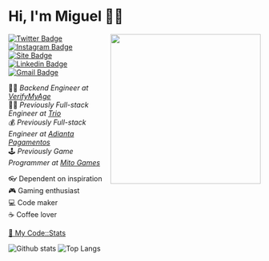 # Hi, I'm Miguel 🧑‍💻

<!-- <img align="right" src="https://github.com/miguelriosoliveira/miguelriosoliveira/blob/master/images/dev.png" width="300"/> -->
<img align="right" src="images/dev.png" width="300"/>

[![Twitter Badge](https://img.shields.io/badge/-Twitter-00acee?style=flat-square&logo=twitter&logoColor=white&link=https://twitter.com/MiguelRisos)](https://twitter.com/MiguelRisos)
[![Instagram Badge](https://img.shields.io/badge/-Instagram-833AB4?style=flat-square&logo=instagram&logoColor=white&link=https://instagram.com/miguelrisos/)](https://instagram.com/miguelrisos/)
[![Site Badge](https://img.shields.io/badge/-Site-black?style=flat-square&logo=google-chrome&logoColor=white&labelColor=black&link=https://miguelrios.dev/)](https://miguelrios.dev/)
[![Linkedin Badge](https://img.shields.io/badge/-Linkedin-0e76a8?style=flat-square&logo=linkedin&logoColor=white&link=https://linkedin.com/in/miguelriosoliveira)](https://linkedin.com/in/miguelriosoliveira)
[![Gmail Badge](https://img.shields.io/badge/-E--mail-B23121?style=flat-square&logo=gmail&logoColor=white&link=mailto:miguelriosoliveira@gmail.com)](mailto:miguelriosoliveira@gmail.com)

🧑‍💻 _Backend Engineer at [VerifyMyAge](https://verifymyage.co.uk/)_<br/>
👨‍🚀 _Previously Full-stack Engineer at [Trio](https://trio.dev/)_<br/>
💰 _Previously Full-stack Engineer at [Adianta Pagamentos](https://adianta.com.br/)_<br/>
🕹️ _Previously Game Programmer at [Mito Games](https://mitogames.com.br/)_

👓 Dependent on inspiration<br/>
🎮 Gaming enthusiast<br/>
💻 Code maker<br/>
☕ Coffee lover

[🧮 My Code::Stats](https://codestats.net/users/miguelriosoliveira)

![Github stats](https://github-readme-stats.vercel.app/api?username=miguelriosoliveira&show_icons=true&theme=react&include_all_commits=true&count_private=true)
![Top Langs](https://github-readme-stats.vercel.app/api/top-langs?username=miguelriosoliveira&theme=react&layout=compact&langs_count=10)
